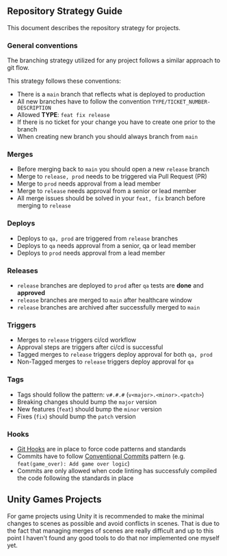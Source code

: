 ## Repository Strategy Guide

This document describes the repository strategy for projects.

### General conventions

The branching strategy utilized for any project follows a similar approach to git flow.

This strategy follows these conventions:

* There is a `main` branch that reflects what is deployed to production
* All new branches have to follow the convention `TYPE/TICKET_NUMBER-DESCRIPTION`
* Allowed **TYPE**: `feat fix release`
* If there is no ticket for your change you have to create one prior to the branch
* When creating new branch you should always branch from `main`

### Merges
* Before merging back to `main` you should open a new `release` branch
* Merge to `release, prod` needs to be triggered via Pull Request (PR)
* Merge to `prod` needs approval from a lead member
* Merge to `release` needs approval from a senior or lead member
* All merge issues should be solved in your `feat, fix` branch before merging to `release`

### Deploys
* Deploys to `qa, prod` are triggered from `release` branches
* Deploys to `qa` needs approval from a senior, qa or lead member
* Deploys to `prod` needs approval from a lead member

### Releases
* `release` branches are deployed to `prod` after `qa` tests are **done** and **approved** 
* `release` branches are merged to `main` after healthcare window
* `release` branches are archived after successfully merged to `main`

### Triggers
* Merges to `release` triggers ci/cd workflow
* Approval steps are triggers after ci/cd is successful
* Tagged merges to `release` triggers deploy approval for both `qa, prod`
* Non-Tagged merges to `release` triggers deploy approval for `qa`

### Tags
* Tags should follow the pattern: `v#.#.#` (`v<major>.<minor>.<patch>`)
* Breaking changes should bump the `major` version
* New features (`feat`) should bump the `minor` version
* Fixes (`fix`) should bump the `patch` version

### Hooks
* [Git Hooks](https://git-scm.com/book/en/v2/Customizing-Git-Git-Hooks) are in place to force code patterns and standards
* Commits have to follow [Conventional Commits](https://www.conventionalcommits.org/en/v1.0.0/#specification) pattern  (e.g. `feat(game_over): Add game over logic`)
* Commits are only allowed when code linting has successfuly compiled the code following the standards in place

## Unity Games Projects

For game projects using Unity it is recommended to make the minimal changes to scenes as possible and avoid conflicts in scenes.
That is due to the fact that managing merges of scenes are really difficult and up to this point I haven't found any good tools to do that nor implemented one myself yet.

